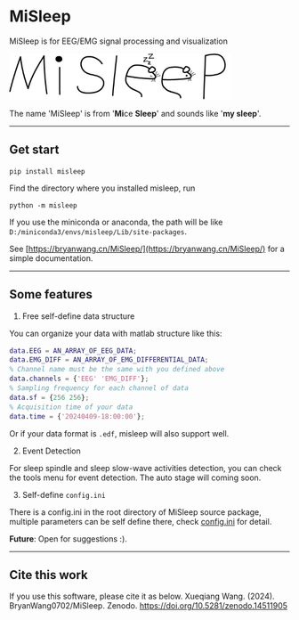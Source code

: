 # MiSleep
MiSleep is for EEG/EMG signal processing and visualization

![logo](resources/entire_logo.png)

The name 'MiSleep' is from '**Mi**ce **Sleep**' and sounds like '**my sleep**'.

---

## Get start
```shell
pip install misleep
```

Find the directory where you installed misleep, run
```shell
python -m misleep
```
If you use the miniconda or anaconda, the path will be like `D:/miniconda3/envs/misleep/Lib/site-packages`.

See [https://bryanwang.cn/MiSleep/](https://bryanwang.cn/MiSleep/) for a simple documentation.

---

## Some features
1. Free self-define data structure

You can organize your data with matlab structure like this:
```matlab
data.EEG = AN_ARRAY_OF_EEG_DATA;
data.EMG_DIFF = AN_ARRAY_OF_EMG_DIFFERENTIAL_DATA;
% Channel name must be the same with you defined above
data.channels = {'EEG' 'EMG_DIFF'};
% Sampling frequency for each channel of data
data.sf = {256 256};
% Acquisition time of your data
data.time = {'20240409-18:00:00'}; 
```
Or if your data format is `.edf`, misleep will also support well.

2. Event Detection

For sleep spindle and sleep slow-wave activities detection, you can check the tools menu for event detection. The auto stage will coming soon.

3. Self-define `config.ini`

There is a config.ini in the root directory of MiSleep source package, multiple parameters can be self define there, check [config.ini](https://bryanwang.cn/MiSleep/#config-file) for detail.

**Future**: Open for suggestions :).

---

## Cite this work

If you use this software, please cite it as below.
Xueqiang Wang. (2024). BryanWang0702/MiSleep. Zenodo. https://doi.org/10.5281/zenodo.14511905

